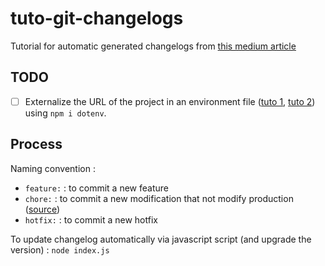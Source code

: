 # tuto-git-changelogs

Tutorial for automatic generated changelogs from [this medium article](https://medium.com/better-programming/create-your-own-changelog-generator-with-git-aefda291ea93)

## TODO

- [ ] Externalize the URL of the project in an environment file ([tuto 1](https://dev.to/deammer/loading-environment-variables-in-js-apps-1p7p), [tuto 2](https://medium.com/the-node-js-collection/making-your-node-js-work-everywhere-with-environment-variables-2da8cdf6e786)) using `npm i dotenv`.

## Process

Naming convention :

- `feature:` : to commit a new feature
- `chore:` : to commit a new modification that not modify production ([source](https://stackoverflow.com/a/26944812/7998119 "Chore definition"))
- `hotfix:` : to commit a new hotfix

To update changelog automatically via javascript script (and upgrade the version) : `node index.js`
